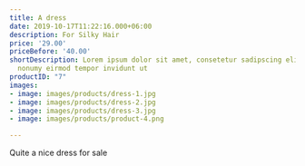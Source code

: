 ```yaml
---
title: A dress
date: 2019-10-17T11:22:16.000+06:00
description: For Silky Hair
price: '29.00'
priceBefore: '40.00'
shortDescription: Lorem ipsum dolor sit amet, consetetur sadipscing elitr, sed diam
  nonumy eirmod tempor invidunt ut
productID: "7"
images:
- image: images/products/dress-1.jpg
- image: images/products/dress-2.jpg
- image: images/products/dress-3.jpg
- image: images/products/product-4.png

---
```

Quite a nice dress for sale